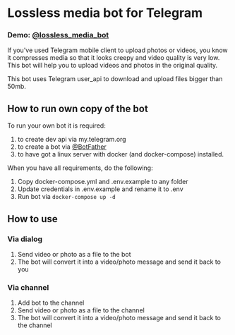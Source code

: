 # Lossless media bot for Telegram

### Demo: [@lossless_media_bot](https://t.me/lossless_media_bot)

If you've used Telegram mobile client to upload photos or videos, you know it compresses media so that it looks creepy and video quality is very low. This bot will help you to upload videos and photos in the original quality.

This bot uses Telegram user_api to download and upload files bigger than 50mb.

## How to run own copy of the bot

To run your own bot it is required:
1. to create dev api via my.telegram.org
2. to create a bot via [@BotFather](https://t.me/BotFather)
3. to have got a linux server with docker (and docker-compose) installed. 

When you have all requirements, do the following:
1. Copy docker-compose.yml and .env.example to any folder
2. Update credentials in .env.example and rename it to .env
3. Run bot via ```docker-compose up -d```

## How to use

### Via dialog

1. Send video or photo as a file to the bot
2. The bot will convert it into a video/photo message and send it back to you

### Via channel

1. Add bot to the channel
2. Send video or photo as a file to the channel
3. The bot will convert it into a video/photo message and send it back to the channel
